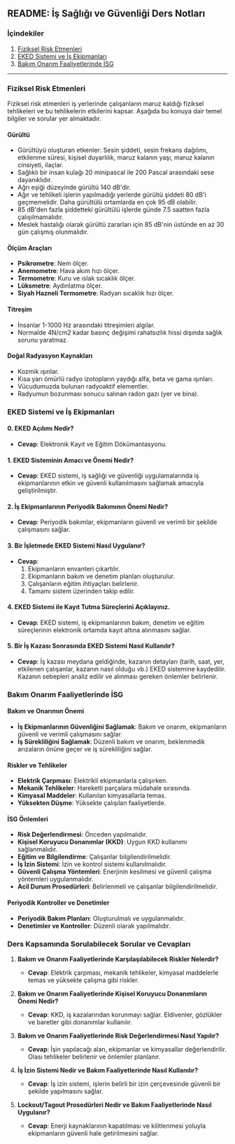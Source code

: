 ## README: İş Sağlığı ve Güvenliği Ders Notları

### İçindekiler

1. [Fiziksel Risk Etmenleri](#fiziksel-risk-etmenleri)
2. [EKED Sistemi ve İş Ekipmanları](#eked-sistemi-ve-iş-ekipmanları)
3. [Bakım Onarım Faaliyetlerinde İSG](#bakım-onarım-faaliyetlerinde-isg)

---

### Fiziksel Risk Etmenleri

Fiziksel risk etmenleri iş yerlerinde çalışanların maruz kaldığı fiziksel tehlikeleri ve bu tehlikelerin etkilerini kapsar. Aşağıda bu konuya dair temel bilgiler ve sorular yer almaktadır.

#### Gürültü
- Gürültüyü oluşturan etkenler: Sesin şiddeti, sesin frekans dağılımı, etkilenme süresi, kişisel duyarlılık, maruz kalanın yaşı, maruz kalanın cinsiyeti, ilaçlar.
- Sağlıklı bir insan kulağı 20 minipascal ile 200 Pascal arasındaki sese dayanıklıdır.
- Ağrı eşiği düzeyinde gürültü 140 dB'dir.
- Ağır ve tehlikeli işlerin yapılmadığı yerlerde gürültü şiddeti 80 dB'i geçmemelidir. Daha gürültülü ortamlarda en çok 95 dB olabilir.
- 85 dB'den fazla şiddetteki gürültülü işlerde günde 7.5 saatten fazla çalışılmamalıdır.
- Meslek hastalığı olarak gürültü zararları için 85 dB'nin üstünde en az 30 gün çalışmış olunmalıdır.

#### Ölçüm Araçları
- **Psikrometre**: Nem ölçer.
- **Anemometre**: Hava akım hızı ölçer.
- **Termometre**: Kuru ve ıslak sıcaklık ölçer.
- **Lüksmetre**: Aydınlatma ölçer.
- **Siyah Hazneli Termometre**: Radyan sıcaklık hızı ölçer.

#### Titreşim
- İnsanlar 1-1000 Hz arasındaki titreşimleri algılar.
- Normalde 4N/cm2 kadar basınç değişimi rahatsızlık hissi dışında sağlık sorunu yaratmaz.

#### Doğal Radyasyon Kaynakları
- Kozmik ışınlar.
- Kısa yarı ömürlü radyo izotopların yaydığı alfa, beta ve gama ışınları.
- Vücudumuzda bulunan radyoaktif elementler.
- Radyumun bozunması sonucu salınan radon gazı (yer ve bina).

### EKED Sistemi ve İş Ekipmanları

#### 0. EKED Açılımı Nedir?
- **Cevap**: Elektronik Kayıt ve Eğitim Dökümantasyonu.

#### 1. EKED Sisteminin Amacı ve Önemi Nedir?
- **Cevap**: EKED sistemi, iş sağlığı ve güvenliği uygulamalarında iş ekipmanlarının etkin ve güvenli kullanılmasını sağlamak amacıyla geliştirilmiştir.

#### 2. İş Ekipmanlarının Periyodik Bakımının Önemi Nedir?
- **Cevap**: Periyodik bakımlar, ekipmanların güvenli ve verimli bir şekilde çalışmasını sağlar.

#### 3. Bir İşletmede EKED Sistemi Nasıl Uygulanır?
- **Cevap**: 
  1. Ekipmanların envanteri çıkartılır.
  2. Ekipmanların bakım ve denetim planları oluşturulur.
  3. Çalışanların eğitim ihtiyaçları belirlenir.
  4. Tamamı sistem üzerinden takip edilir.

#### 4. EKED Sistemi ile Kayıt Tutma Süreçlerini Açıklayınız.
- **Cevap**: EKED sistemi, iş ekipmanlarının bakım, denetim ve eğitim süreçlerinin elektronik ortamda kayıt altına alınmasını sağlar.

#### 5. Bir İş Kazası Sonrasında EKED Sistemi Nasıl Kullanılır?
- **Cevap**: İş kazası meydana geldiğinde, kazanın detayları (tarih, saat, yer, etkilenen çalışanlar, kazanın nasıl olduğu vb.) EKED sistemine kaydedilir. Kazanın sebepleri analiz edilir ve alınması gereken önlemler belirlenir.

### Bakım Onarım Faaliyetlerinde İSG

#### Bakım ve Onarımın Önemi
- **İş Ekipmanlarının Güvenliğini Sağlamak**: Bakım ve onarım, ekipmanların güvenli ve verimli çalışmasını sağlar.
- **İş Sürekliliğini Sağlamak**: Düzenli bakım ve onarım, beklenmedik arızaların önüne geçer ve iş sürekliliğini sağlar.

#### Riskler ve Tehlikeler
- **Elektrik Çarpması**: Elektrikli ekipmanlarla çalışırken.
- **Mekanik Tehlikeler**: Hareketli parçalara müdahale sırasında.
- **Kimyasal Maddeler**: Kullanılan kimyasallarla temas.
- **Yüksekten Düşme**: Yüksekte çalışılan faaliyetlerde.

#### İSG Önlemleri
- **Risk Değerlendirmesi**: Önceden yapılmalıdır.
- **Kişisel Koruyucu Donanımlar (KKD)**: Uygun KKD kullanımı sağlanmalıdır.
- **Eğitim ve Bilgilendirme**: Çalışanlar bilgilendirilmelidir.
- **İş İzin Sistemi**: İzin ve kontrol sistemi kullanılmalıdır.
- **Güvenli Çalışma Yöntemleri**: Enerjinin kesilmesi ve güvenli çalışma yöntemleri uygulanmalıdır.
- **Acil Durum Prosedürleri**: Belirlenmeli ve çalışanlar bilgilendirilmelidir.

#### Periyodik Kontroller ve Denetimler
- **Periyodik Bakım Planları**: Oluşturulmalı ve uygulanmalıdır.
- **Denetimler ve Kontroller**: Düzenli olarak yapılmalıdır.

### Ders Kapsamında Sorulabilecek Sorular ve Cevapları

1. **Bakım ve Onarım Faaliyetlerinde Karşılaşılabilecek Riskler Nelerdir?**
   - **Cevap**: Elektrik çarpması, mekanik tehlikeler, kimyasal maddelerle temas ve yüksekte çalışma gibi riskler.

2. **Bakım ve Onarım Faaliyetlerinde Kişisel Koruyucu Donanımların Önemi Nedir?**
   - **Cevap**: KKD, iş kazalarından korunmayı sağlar. Eldivenler, gözlükler ve baretler gibi donanımlar kullanılır.

3. **Bakım ve Onarım Faaliyetlerinde Risk Değerlendirmesi Nasıl Yapılır?**
   - **Cevap**: İşin yapılacağı alan, ekipmanlar ve kimyasallar değerlendirilir. Olası tehlikeler belirlenir ve önlemler planlanır.

4. **İş İzin Sistemi Nedir ve Bakım Faaliyetlerinde Nasıl Kullanılır?**
   - **Cevap**: İş izin sistemi, işlerin belirli bir izin çerçevesinde güvenli bir şekilde yapılmasını sağlar.

5. **Lockout/Tagout Prosedürleri Nedir ve Bakım Faaliyetlerinde Nasıl Uygulanır?**
   - **Cevap**: Enerji kaynaklarının kapatılması ve kilitlenmesi yoluyla ekipmanların güvenli hale getirilmesini sağlar.

